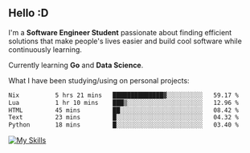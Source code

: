 ## Hello :D

I'm a **Software Engineer Student** passionate about finding efficient solutions that make people's lives easier and build cool software while continuously learning. 

Currently learning **Go** and **Data Science**.

What I have been studying/using on personal projects:
<!--START_SECTION:waka-->

```txt
Nix          5 hrs 21 mins   ██████████████▓░░░░░░░░░░   59.17 %
Lua          1 hr 10 mins    ███▒░░░░░░░░░░░░░░░░░░░░░   12.96 %
HTML         45 mins         ██░░░░░░░░░░░░░░░░░░░░░░░   08.42 %
Text         23 mins         █░░░░░░░░░░░░░░░░░░░░░░░░   04.32 %
Python       18 mins         █░░░░░░░░░░░░░░░░░░░░░░░░   03.40 %
```

<!--END_SECTION:waka-->

[![My Skills](https://skillicons.dev/icons?i=dotnet,py,selenium,html,css,js,jquery,linux,c,md)](https://skillicons.dev)
